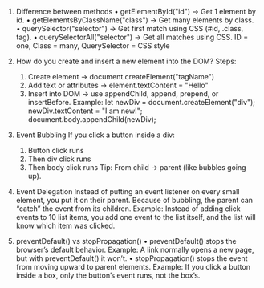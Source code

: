 1. Difference between methods
   •	getElementById("id") → Get 1 element by id.
   •	getElementsByClassName("class") → Get many elements by class.
   •	querySelector("selector") → Get first match using CSS (#id, .class, tag).
   •	querySelectorAll("selector") → Get all matches using CSS.
ID = one, Class = many, QuerySelector = CSS style

2. How do you create and insert a new element into the DOM?
    Steps:
      1.	Create element → document.createElement("tagName")
      2.	Add text or attributes → element.textContent = "Hello"
      3.	Insert into DOM → use appendChild, append, prepend, or insertBefore.
         Example:
            let newDiv = document.createElement("div");
            newDiv.textContent = "I am new!";
            document.body.appendChild(newDiv);
        	
3. Event Bubbling
    If you click a button inside a div:
    1.	Button click runs
    2.	Then div click runs
    3.	Then body click runs
  Tip: From child → parent (like bubbles going up).

4. Event Delegation
   Instead of putting an event listener on every small element, you put it on their parent. Because of bubbling, the parent can “catch” the event from its children.
   Example: Instead of adding click events to 10 list items, you add one event to the list itself, and the list will know which item was clicked.
   
5. preventDefault() vs stopPropagation()
     •	preventDefault() stops the browser’s default behavior.
        Example: A link normally opens a new page, but with preventDefault() it won’t.
    •	stopPropagation() stops the event from moving upward to parent elements.
        Example: If you click a button inside a box, only the button’s event runs, not the box’s.



